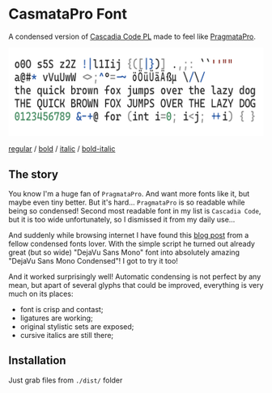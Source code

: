 # CasmataPro Font

A condensed version of [Cascadia Code PL](https://github.com/microsoft/cascadia-code) made to feel like [PragmataPro](https://fsd.it/shop/fonts/pragmatapro/).

![Example](./media/example.png)

[regular](https://bulletproof.italic.space/lettering?preload=https%3A%2F%2Fraw.githubusercontent.com%2Fshytikov%2Fcasmatapro%2Fmain%2Fdist%2FCasmataPro-Regular.ttf) /
[bold](https://bulletproof.italic.space/lettering?preload=https%3A%2F%2Fraw.githubusercontent.com%2Fshytikov%2Fcasmatapro%2Fmain%2Fdist%2FCasmataPro-Bold.ttf) /
[italic](https://bulletproof.italic.space/lettering?preload=https%3A%2F%2Fraw.githubusercontent.com%2Fshytikov%2Fcasmatapro%2Fmain%2Fdist%2FCasmataPro-Italic.ttf) /
[bold-italic](https://bulletproof.italic.space/lettering?preload=https%3A%2F%2Fraw.githubusercontent.com%2Fshytikov%2Fcasmatapro%2Fmain%2Fdist%2FCasmataPro-BoldItalic.ttf)

## The story

You know I'm a huge fan of `PragmataPro`. And want more fonts like it, but maybe even tiny better. But it's hard... `PragmataPro` is so readable while being so condensed! Second most readable font in my list is `Cascadia Code`, but it is too wide unfortunately, so I dismissed it from my daily use...

And suddenly while browsing internet I have found this [blog post](https://horstmann.com/unblog/2010-11-22/fonts.html) from a fellow condensed fonts lover. With the simple script he turned out already great (but so wide) "DejaVu Sans Mono" font into absolutely amazing "DejaVu Sans Mono Condensed"! I got to try it too!

And it worked surprisingly well! Automatic condensing is not perfect by any mean, but apart of several glyphs that could be improved, everything is very much on its places:

* font is crisp and contast;
* ligatures are working;
* original stylistic sets are exposed;
* cursive italics are still there;

## Installation

Just grab files from `./dist/` folder
